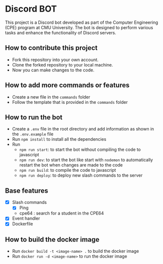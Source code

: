 Discord BOT
===========

This project is a Discord bot developed as part of the Computer Engineering (CPE) program at CMU University. The bot is designed to perform various tasks and enhance the functionality of Discord servers.

## How to contribute this project

- Fork this repository into your own account.
- Clone the forked repository to your local machine.
- Now you can make changes to the code.

## How to add more commands or features

- Create a new file in the `commands` folder
- Follow the template that is provided in the `commands` folder

## How to run the bot

- Create a `.env` file in the root directory and add information as shown in the `.env.example` file
- Run `npm install` to install all the dependencies
- Run 
  - `npm run start`: to start the bot without compiling the code to javascript
  - `npm run dev`: to start the bot like start with `nodemon` to automatically restart the bot when changes are made to the code
  - `npm run build`: to compile the code to javascript
  - `npm run deploy`: to deploy new slash commands to the server

## Base features

- [x] Slash commands
  - [x] Ping
  - cpe64 : search for a student in the CPE64
- [x] Event handler
- [x] Dockerfile

## How to build the docker image

- Run `docker build -t <image-name> .` to build the docker image
- Run `docker run -d <image-name>` to run the docker image